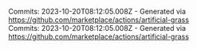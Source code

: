 Commits: 2023-10-20T08:12:05.008Z - Generated via https://github.com/marketplace/actions/artificial-grass
<br>
Commits: 2023-10-20T08:12:05.008Z - Generated via https://github.com/marketplace/actions/artificial-grass
<br>
